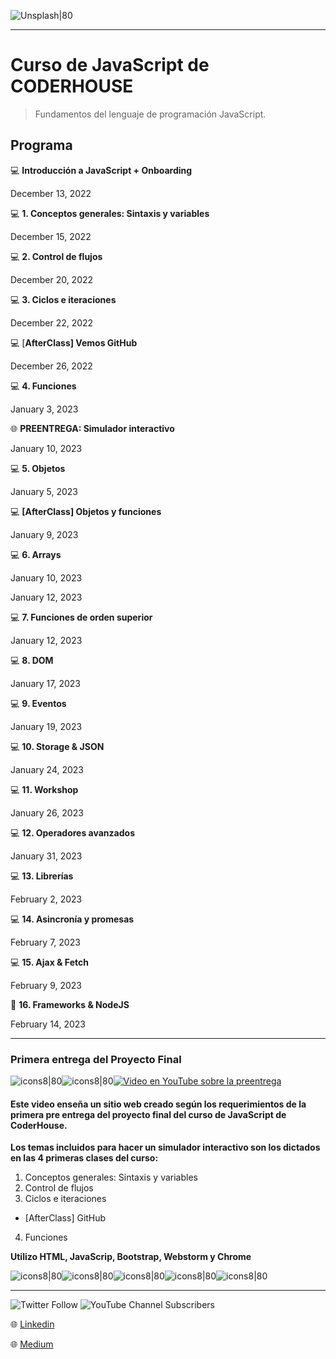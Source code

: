 ![Unsplash|80](https://images.unsplash.com/photo-1543966888-7c1dc482a810?ixlib=rb-4.0.3&ixid=MnwxMjA3fDB8MHxwaG90by1wYWdlfHx8fGVufDB8fHx8&auto=format&fit=crop&w=1206&q=80)

---

Curso de JavaScript de CODERHOUSE
=================================

> Fundamentos del lenguaje de programación JavaScript.
> <br>

## ****Programa****

💻 **Introducción a JavaScript + Onboarding**

December 13, 2022  

💻 **1. Conceptos generales: Sintaxis y variables**

December 15, 2022  

💻 **2. Control de flujos**

December 20, 2022  

💻 **3. Ciclos e iteraciones**

December 22, 2022  

💻 [**AfterClass] Vemos GitHub**

December 26, 2022  

💻 **4. Funciones**

January 3, 2023  

🌐 **PREENTREGA: Simulador interactivo**

January 10, 2023  

💻 **5. Objetos**

January 5, 2023  

💻 **[AfterClass] Objetos y funciones**

January 9, 2023  

💻 **6. Arrays**

January 10, 2023  

January 12, 2023  

💻 **7. Funciones de orden superior**

January 12, 2023  

💻 **8. DOM**

January 17, 2023  

💻 **9. Eventos**

January 19, 2023  

💻 **10. Storage & JSON**

January 24, 2023  

💻 **11. Workshop**

January 26, 2023  

💻 **12. Operadores avanzados**

January 31, 2023  

💻 **13. Librerías**

February 2, 2023  

💻 **14. Asincronía y promesas**

February 7, 2023  

💻 **15. Ajax & Fetch**

February 9, 2023  

🚀 **16. Frameworks & NodeJS**

February 14, 2023


______________________________________________
### **Primera entrega del Proyecto Final**


![icons8|80](https://img.icons8.com/nolan/2x/chevron-right.png)![icons8|80](https://img.icons8.com/nolan/2x/chevron-right.png)[![Video en YouTube sobre la preentrega](https://cdn-icons-png.flaticon.com/128/3670/3670147.png)](https://youtu.be/7t9aAhskFQg)

#### **Este video enseña un sitio web creado según los requerimientos de la primera pre entrega del proyecto final del curso de JavaScript de CoderHouse.**

**Los temas incluidos para hacer un simulador interactivo son los dictados en las 4 primeras clases del curso:**

1. Conceptos generales: Sintaxis y variables
2. Control de flujos
3. Ciclos e iteraciones
- [AfterClass] GitHub
4. Funciones

**Utilizo HTML, JavaScrip, Bootstrap, Webstorm y Chrome**

![icons8|80](https://img.icons8.com/color/2x/html-5.png)![icons8|80](https://img.icons8.com/color/2x/javascript.png)![icons8|80](https://img.icons8.com/color/2x/bootstrap.png)![icons8|80](https://img.icons8.com/color/2x/webstorm.png)![icons8|80](https://img.icons8.com/color/2x/chrome--v3.png)


______________________________________________
![Twitter Follow](https://img.shields.io/twitter/follow/Carorper?style=social)
![YouTube Channel Subscribers](https://img.shields.io/youtube/channel/subscribers/UCdr0lQnh5usjjYgTIddu_bw?style=social)

🌐 [Linkedin](https://www.linkedin.com/in/carolinarpereira/) 

🌐 [Medium](https://medium.com/@carolina.r.pereira)
